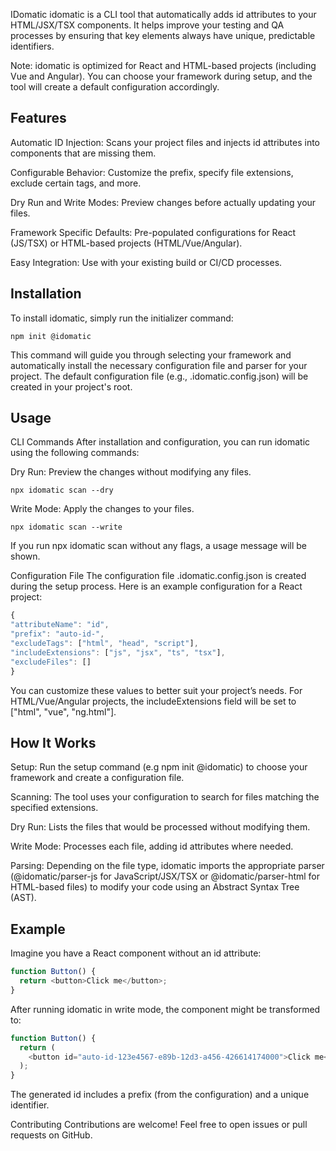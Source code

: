 IDomatic
idomatic is a CLI tool that automatically adds id attributes to your HTML/JSX/TSX components. It helps improve your testing and QA processes by ensuring that key elements always have unique, predictable identifiers.

Note: idomatic is optimized for React and HTML-based projects (including Vue and Angular). You can choose your framework during setup, and the tool will create a default configuration accordingly.

## Features

Automatic ID Injection: Scans your project files and injects id attributes into components that are missing them.

Configurable Behavior: Customize the prefix, specify file extensions, exclude certain tags, and more.

Dry Run and Write Modes: Preview changes before actually updating your files.

Framework Specific Defaults: Pre-populated configurations for React (JS/TSX) or HTML-based projects (HTML/Vue/Angular).

Easy Integration: Use with your existing build or CI/CD processes.

## Installation

To install idomatic, simply run the initializer command:

```shell
npm init @idomatic
```

This command will guide you through selecting your framework and automatically install the necessary configuration file and parser for your project. The default configuration file (e.g., .idomatic.config.json) will be created in your project's root.

## Usage

CLI Commands
After installation and configuration, you can run idomatic using the following commands:

Dry Run: Preview the changes without modifying any files.

```shell
npx idomatic scan --dry
```

Write Mode: Apply the changes to your files.

```shell
npx idomatic scan --write
```

If you run npx idomatic scan without any flags, a usage message will be shown.

Configuration File
The configuration file .idomatic.config.json is created during the setup process. Here is an example configuration for a React project:

```js
{
"attributeName": "id",
"prefix": "auto-id-",
"excludeTags": ["html", "head", "script"],
"includeExtensions": ["js", "jsx", "ts", "tsx"],
"excludeFiles": []
}
```

You can customize these values to better suit your project’s needs. For HTML/Vue/Angular projects, the includeExtensions field will be set to ["html", "vue", "ng.html"].

## How It Works

Setup:
Run the setup command (e.g npm init @idomatic) to choose your framework and create a configuration file.

Scanning:
The tool uses your configuration to search for files matching the specified extensions.

Dry Run: Lists the files that would be processed without modifying them.

Write Mode: Processes each file, adding id attributes where needed.

Parsing:
Depending on the file type, idomatic imports the appropriate parser (@idomatic/parser-js for JavaScript/JSX/TSX or @idomatic/parser-html for HTML-based files) to modify your code using an Abstract Syntax Tree (AST).

## Example

Imagine you have a React component without an id attribute:

```js
function Button() {
  return <button>Click me</button>;
}
```

After running idomatic in write mode, the component might be transformed to:

```js
function Button() {
  return (
    <button id="auto-id-123e4567-e89b-12d3-a456-426614174000">Click me</button>
  );
}
```

The generated id includes a prefix (from the configuration) and a unique identifier.

Contributing
Contributions are welcome! Feel free to open issues or pull requests on GitHub.
